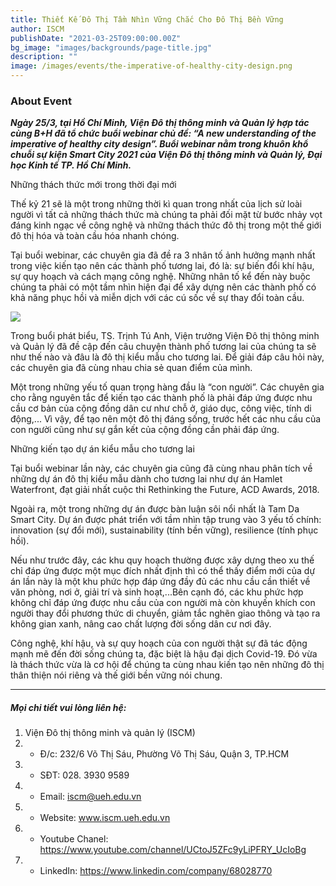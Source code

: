 ```yaml
---
title: Thiết Kế Đô Thị Tầm Nhìn Vững Chắc Cho Đô Thị Bền Vững
author: ISCM
publishDate: "2021-03-25T09:00:00.00Z"
bg_image: "images/backgrounds/page-title.jpg"
description: ""
image: /images/events/the-imperative-of-healthy-city-design.png
---
```


### About Event

<!--StartFragment-->

***Ngày 25/3, tại Hồ Chí Minh, Viện Đô thị thông minh và Quản lý hợp tác cùng B+H đã tổ chức buổi webinar chủ đề: “A new understanding of the imperative of healthy city design”. Buổi webinar nằm trong khuôn khổ chuỗi sự kiện Smart City 2021 của Viện Đô thị thông minh và Quản lý, Đại học Kinh tế TP. Hồ Chí Minh.***

Những thách thức mới trong thời đại mới

Thế kỷ 21 sẽ là một trong những thời kì quan trong nhất của lịch sử loài người vì tất cả những thách thức mà chúng ta phải đối mặt từ bước nhảy vọt đáng kinh ngạc về công nghệ và những thách thức đô thị trong một thế giới đô thị hóa và toàn cầu hóa nhanh chóng.

Tại buổi webinar, các chuyên gia đã đề ra 3 nhân tố ảnh hưởng mạnh nhất trong việc kiến tạo nên các thành phố tương lai, đó là: sự biến đổi khí hậu, sự quy hoạch và cách mạng công nghệ. Những nhân tố kể đến này buộc chúng ta phải có một tầm nhìn hiện đại để xây dựng nên các thành phố có khả năng phục hồi và miễn dịch với các cú sốc về sự thay đổi toàn cầu.

![](/images/0723_bh_webinar_pic_1.jpg)

Trong buổi phát biểu, TS. Trịnh Tú Anh, Viện trưởng Viện Đô thị thông minh và Quản lý đã đề cập đến câu chuyện thành phố tương lai của chúng ta sẽ như thế nào và đâu là đô thị kiểu mẫu cho tương lai. Để giải đáp câu hỏi này, các chuyên gia đã cùng nhau chia sẻ quan điểm của mình.

Một trong những yếu tố quan trọng hàng đầu là “con người”. Các chuyên gia cho rằng nguyên tắc để kiến tạo các thành phố là phải đáp ứng được nhu cầu cơ bản của cộng đồng dân cư như chỗ ở, giáo dục, công việc, tính di động,... Vì vậy, để tạo nên một đô thị đáng sống, trước hết các nhu cầu của con người cũng như sự gắn kết của cộng đồng cần phải đáp ứng.

Những kiến tạo dự án kiểu mẫu cho tương lai

Tại buổi webinar lần này, các chuyên gia cũng đã cùng nhau phân tích về những dự án đô thị kiểu mẫu dành cho tương lai như dự án Hamlet Waterfront, đạt giải nhất cuộc thi Rethinking the Future, ACD Awards, 2018.

Ngoài ra, một trong những dự án được bàn luận sôi nổi nhất là Tam Da Smart City. Dự án được phát triển với tầm nhìn tập trung vào 3 yếu tố chính: innovation (sự đổi mới), sustainability (tính bền vững), resilience (tính phục hồi).

Nếu như trước đây, các khu quy hoạch thường được xây dựng theo xu thế chỉ đáp ứng được một mục đích nhất định thì có thể thấy điểm mới của dự án lần này là một khu phức hợp đáp ứng đầy đủ các nhu cầu cần thiết về văn phòng, nơi ở, giải trí và sinh hoạt,...Bên cạnh đó, các khu phức hợp không chỉ đáp ứng được nhu cầu của con người mà còn khuyến khích con người thay đổi phương thức di chuyển, giảm tắc nghẽn giao thông và tạo ra không gian xanh, nâng cao chất lượng đời sống dân cư nơi đây.

Công nghệ, khí hậu, và sự quy hoạch của con người thật sự đã tác động mạnh mẽ đến đời sống chúng ta, đặc biệt là hậu đại dịch Covid-19. Đó vừa là thách thức vừa là cơ hội để chúng ta cùng nhau kiến tạo nên những đô thị thân thiện nói riêng và thế giới bền vững nói chung.

***
##### Mọi chi tiết vui lòng liên hệ:
1. Viện Đô thị thông minh và quản lý (ISCM)
2. * Đ/c: 232/6 Võ Thị Sáu, Phường Võ Thị Sáu, Quận 3, TP.HCM
3. * SĐT: 028. 3930 9589
4. * Email: iscm@ueh.edu.vn
4. * Website: www.iscm.ueh.edu.vn
5. * Youtube Chanel: https://www.youtube.com/channel/UCtoJ5ZFc9yLiPFRY_UcIoBg
6. * LinkedIn: https://www.linkedin.com/company/68028770
<!--EndFragment-->